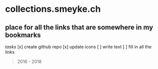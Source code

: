 # collections.smeyke.ch

## place for all the links that are somewhere in my bookmarks

*tasks*
[x] create github repo
[x] update icons
[ ] write text
[ ] fill in all the links


> 2016 - 2018

